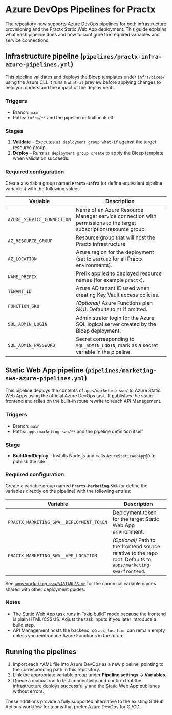 # Azure DevOps Pipelines for Practx

The repository now supports Azure DevOps pipelines for both infrastructure provisioning and the Practx Static Web App deployment. This guide explains what each pipeline does and how to configure the required variables and service connections.

## Infrastructure pipeline (`pipelines/practx-infra-azure-pipelines.yml`)

This pipeline validates and deploys the Bicep templates under `infra/bicep/` using the Azure CLI. It runs a `what-if` preview before applying changes to help you understand the impact of the deployment.

### Triggers
- Branch: `main`
- Paths: `infra/**` and the pipeline definition itself

### Stages
1. **Validate** – Executes `az deployment group what-if` against the target resource group.
2. **Deploy** – Runs `az deployment group create` to apply the Bicep template when validation succeeds.

### Required configuration
Create a variable group named **`Practx-Infra`** (or define equivalent pipeline variables) with the following values:

| Variable | Description |
| --- | --- |
| `AZURE_SERVICE_CONNECTION` | Name of an Azure Resource Manager service connection with permissions to the target subscription/resource group. |
| `AZ_RESOURCE_GROUP` | Resource group that will host the Practx infrastructure. |
| `AZ_LOCATION` | Azure region for the deployment (set to `westus2` for all Practx environments). |
| `NAME_PREFIX` | Prefix applied to deployed resource names (for example `practx`). |
| `TENANT_ID` | Azure AD tenant ID used when creating Key Vault access policies. |
| `FUNCTION_SKU` | *(Optional)* Azure Functions plan SKU. Defaults to `Y1` if omitted. |
| `SQL_ADMIN_LOGIN` | Administrator login for the Azure SQL logical server created by the Bicep deployment. |
| `SQL_ADMIN_PASSWORD` | Secret corresponding to `SQL_ADMIN_LOGIN`; mark as a secret variable in the pipeline. |

## Static Web App pipeline (`pipelines/marketing-swa-azure-pipelines.yml`)

This pipeline deploys the contents of `apps/marketing-swa/` to Azure Static Web Apps using the official Azure DevOps task. It publishes the static frontend and relies on the built-in route rewrite to reach API Management.

### Triggers
- Branch: `main`
- Paths: `apps/marketing-swa/**` and the pipeline definition itself

### Stage
- **BuildAndDeploy** – Installs Node.js and calls `AzureStaticWebApp@0` to publish the site.

### Required configuration
Create a variable group named **`Practx-Marketing-SWA`** (or define the variables directly on the pipeline) with the following entries:

| Variable | Description |
| --- | --- |
| `PRACTX_MARKETING_SWA__DEPLOYMENT_TOKEN` | Deployment token for the target Static Web App environment. |
| `PRACTX_MARKETING_SWA__APP_LOCATION` | *(Optional)* Path to the frontend source relative to the repo root. Defaults to `apps/marketing-swa/frontend`. |

See [`apps/marketing-swa/VARIABLES.md`](../apps/marketing-swa/VARIABLES.md) for the canonical variable names shared with other deployment guides.

### Notes
- The Static Web App task runs in “skip build” mode because the frontend is plain HTML/CSS/JS. Adjust the task inputs if you later introduce a build step.
- API Management hosts the backend, so `api_location` can remain empty unless you reintroduce Azure Functions in the future.

## Running the pipelines
1. Import each YAML file into Azure DevOps as a new pipeline, pointing to the corresponding path in this repository.
2. Link the appropriate variable group under **Pipeline settings → Variables**.
3. Queue a manual run to test connectivity and confirm that the infrastructure deploys successfully and the Static Web App publishes without errors.

These additions provide a fully supported alternative to the existing GitHub Actions workflow for teams that prefer Azure DevOps for CI/CD.
